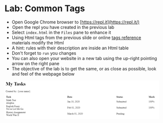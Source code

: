 # Lab: Common Tags

* Open Google Chrome browser to [https://repl.it](https://repl.it/)
*  Open the repl you have created in the previous lab
* Select `index.html` in the `Files` pane to enhance it
* Using Html tags from the previous slide or online [tags reference](https://www.w3schools.com/TAGS/default.ASP) materials modify the Html
* A hint: rules with their description are inside an Html table 
* Don't forget to `run` you changes
* You can also open your website in a new tab using the up-right pointing arrow on the right pane 
* The objective of the lab is to get the same, or as close as possible, look and feel of the webpage below

![](/assets/lab-common-tags-tasks.png)

